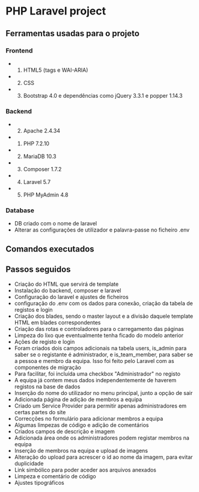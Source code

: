 # PHP Laravel project

## Ferramentas usadas para o projeto

### Frontend
* 1. HTML5 (tags e WAI-ARIA)
* 2. CSS
* 3. Bootstrap 4.0 e dependências como jQuery 3.3.1 e popper 1.14.3

### Backend
* 2. Apache 2.4.34
* 1. PHP 7.2.10
* 2. MariaDB 10.3
* 3. Composer 1.7.2
* 4. Laravel 5.7
* 5. PHP MyAdmin 4.8

### Database
* DB criado com o nome de laravel
* Alterar as configurações de utilizador e palavra-passe no ficheiro .env

## Comandos executados

## Passos seguidos
* Criação do HTML que servirá de template
* Instalação do backend, composer e laravel
* Configuração do laravel e ajustes de ficheiros
* configuração do .env com os dados para conexão, criação da tabela de registos e login
* Criação dos blades, sendo o master layout e a divisão daquele template HTML em blades correspondentes
* Criação das rotas e controladores para o carregamento das páginas
* Limpeza do lixo que eventualmente tenha ficado do modelo anterior
* Ações de registo e login
* Foram criados dois campos adicionais na tabela users, is_admin para saber se o registante é administrador, e is_team_member, para saber se a pessoa e membro da equipa. Isso foi feito pelo Laravel com as componentes de migração
* Para facilitar, foi incluída uma checkbox "Administrador" no registo
* A equipa já contem meus dados independentemente de haverem registos na base de dados
* Inserção do nome do utilizador no menu principal, junto a opção de sair
* Adicionada página de adição de membros a equipa
* Criado um Service Provider para permitir apenas administradores em certas partes do site
* Correcções no formulário para adicionar membros a equipa
* Algumas limpezas de código e adição de comentários
* Criados campos de descrição e imagem
* Adicionada área onde os administradores podem registar membros na equipa
* Inserção de membros na equipa e upload de imagens
* Alteração do upload para acrescer o id ao nome da imagem, para evitar duplicidade
* Link simbólico para poder aceder aos arquivos anexados
* Limpeza e comentário de código
* Ajustes tipográficos